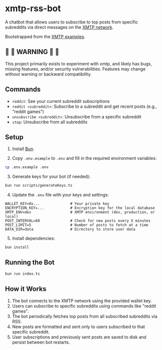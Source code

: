 # xmtp-rss-bot

A chatbot that allows users to subscribe to top posts from specific subreddits via direct messages on the [XMTP network](https://xmtp.org/).

Bootstrapped from the [XMTP examples](https://github.com/ephemeraHQ/xmtp-agent-examples). 

## 🚧 🚧 WARNING 🚧 🚧

This project primarily exists to experiment with xmtp, and likely has bugs, missing features, and/or security vulnerabilities. Features may change without warning or backward compatibility.

## Commands

- `reddit`: See your current subreddit subscriptions
- `reddit <subreddit>`: Subscribe to a subreddit and get recent posts (e.g., "reddit games")
- `unsubscribe <subreddit>`: Unsubscribe from a specific subreddit
- `stop`: Unsubscribe from all subreddits

## Setup

1. Install [Bun](https://bun.sh).

2. Copy `.env.example` to `.env` and fill in the required environment variables:

```bash
cp .env.example .env
```

3. Generate keys for your bot (if needed):

```bash
bun run scripts/generateKeys.ts
```

4. Update the `.env` file with your keys and settings:

```
WALLET_KEY=0x...              # Your private key
ENCRYPTION_KEY=...            # Encryption key for the local database
XMTP_ENV=dev                  # XMTP environment (dev, production, or local)
POST_INTERVAL=60              # Check for new posts every X minutes
POST_LIMIT=5                  # Number of posts to fetch at a time
DATA_DIR=data                 # Directory to store user data
```

5. Install dependencies:

```bash
bun install
```

## Running the Bot

```bash
bun run index.ts
```

## How it Works

1. The bot connects to the XMTP network using the provided wallet key.
2. Users can subscribe to specific subreddits using commands like "reddit games".
3. The bot periodically fetches top posts from all subscribed subreddits via RSS.
4. New posts are formatted and sent only to users subscribed to that specific subreddit.
5. User subscriptions and previously sent posts are saved to disk and persist between bot restarts.
